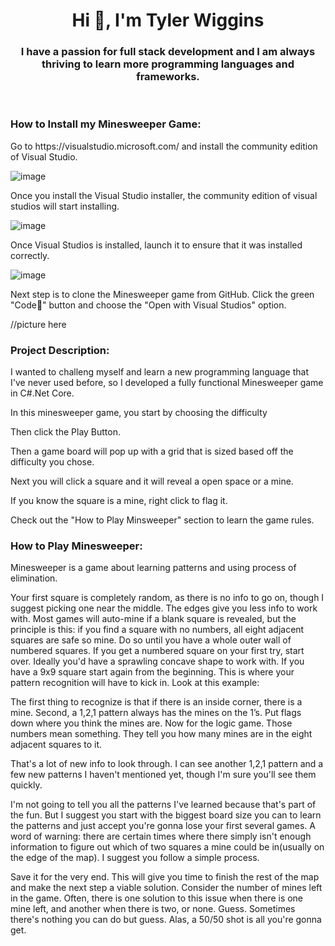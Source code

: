 <h1 align="center">Hi 👋, I'm Tyler Wiggins</h1>
<h3 align="center">I have a passion for full stack development and I am always thriving to learn more programming languages and frameworks.</h3>
<br>

<h3 align="left">How to Install my Minesweeper Game:</h3>
<p>Go to https://visualstudio.microsoft.com/ and install the community edition of Visual Studio.
  
  ![image](https://user-images.githubusercontent.com/46502423/166826135-779c4b61-48c5-4622-a8c9-14cbc619417c.png)


<p>Once you install the Visual Studio installer, the community edition of visual studios will start installing.
  
  ![image](https://user-images.githubusercontent.com/46502423/166827278-68a7ff57-745a-475e-ac88-26ceb633f328.png)

  <p>Once Visual Studios is installed, launch it to ensure that it was installed correctly.</p>
 
  ![image](https://user-images.githubusercontent.com/46502423/166835544-d2249a60-7940-4ef5-b752-fc37410f0669.png)

<p>Next step is to clone the Minesweeper game from GitHub. Click the green "Code🔻" button and choose the "Open with Visual Studios" option.
  
  //picture here

























<h3 align="left">Project Description:</h3>
<p>I wanted to challeng myself and learn a new programming language that I've never used before, so I developed a fully functional Minesweeper game in C#.Net Core. </p>
<p>In this minesweeper game, you start by choosing the difficulty </p>
<p>Then click the Play Button.</p>
<p>Then a game board will pop up with a grid that is sized based off the difficulty you chose.</p>
<p>Next you will click a square and it will reveal a open space or a mine.<p>
<p>If you know the square is a mine, right click to flag it.</p>
<p>Check out the "How to Play Minsweeper" section to learn the game rules.</p>




<h3 align="left">How to Play Minesweeper:</h3>
Minesweeper is a game about learning patterns and using process of elimination.

Your first square is completely random, as there is no info to go on, though I suggest picking one near the middle. The edges give you less info to work with.
Most games will auto-mine if a blank square is revealed, but the principle is this: if you find a square with no numbers, all eight adjacent squares are safe so mine. Do so until you have a whole outer wall of numbered squares. If you get a numbered square on your first try, start over.
Ideally you'd have a sprawling concave shape to work with. If you have a 9x9 square start again from the beginning. This is where your pattern recognition will have to kick in. Look at this example:

The first thing to recognize is that if there is an inside corner, there is a mine. Second, a 1,2,1 pattern always has the mines on the 1’s. Put flags down where you think the mines are.
Now for the logic game. Those numbers mean something. They tell you how many mines are in the eight adjacent squares to it.

That's a lot of new info to look through. I can see another 1,2,1 pattern and a few new patterns I haven't mentioned yet, though I'm sure you'll see them quickly.

I'm not going to tell you all the patterns I've learned because that's part of the fun. But I suggest you start with the biggest board size you can to learn the patterns and just accept you're gonna lose your first several games.
A word of warning: there are certain times where there simply isn't enough information to figure out which of two squares a mine could be in(usually on the edge of the map). I suggest you follow a simple process.

Save it for the very end. This will give you time to finish the rest of the map and make the next step a viable solution.
Consider the number of mines left in the game. Often, there is one solution to this issue when there is one mine left, and another when there is two, or none.
Guess. Sometimes there's nothing you can do but guess. Alas, a 50/50 shot is all you're gonna get.
